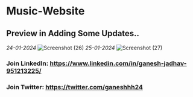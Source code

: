 ﻿# Music-Website

## Preview in Adding Some Updates..
*24-01-2024*
![Screenshot (26)](https://github.com/ganeshjadhav2402/Music-Website/assets/108882321/ff3fdcce-65a5-489f-b867-431e32ec6108)
*25-01-2024*
![Screenshot (27)](https://github.com/ganeshjadhav2402/Music-Website/assets/108882321/a643b76a-0198-4e97-a2f7-7e40d1e8b3e6)

### Join LinkedIn: https://www.linkedin.com/in/ganesh-jadhav-951213225/
### Join Twitter:  https://twitter.com/ganeshhh24

